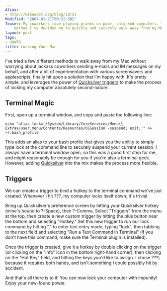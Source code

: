 ```yaml
---
Alias:
- http://mikewest.org/blog/id/51
Modified: '2007-01-21T00:22:38Z'
Teaser: My coworkers love playing pranks on poor, unlocked computers. This is the
    method I've decided on to quickly and securely walk away from my Mac.
layout: post
tags:
- HOWTO
title: Locking Your Mac
---
```

I've tried a few different methods to walk away from my Mac without worrying about jackass coworkers sending e-mails and IM messages on my behalf, and after a bit of experimentation with various screensavers and applescripts, finally hit upon a solution that I'm happy with. It's pretty simple, and leverages the power of [Quicksilver triggers][triggers] to make the process of locking my computer absolutely second-nature.

## Terminal Magic

First, open up a terminal window, and copy and paste the following line:

    echo "alias lock='/System/Library/CoreServices/Menu\\ Extras/user.menu/Contents/Resources/CGSession -suspend; exit;'" >> ~/.bash_profile

This adds an alias to your bash profile that gives you the ability to simply type lock at the command line to securely suspend your current session. I always have a terminal window open, so this was a good first step for me, and might reasonably be enough for you if you're also a terminal geek. However, adding [Quicksilver][] into the mix makes the process more flexible.

## Triggers

We can create a trigger to bind a hotkey to the terminal command we've just created. Whenever I hit ???\, my computer locks itself down; it's trivial.

Bring up Quicksilver's preference screen by hitting your Quicksilver hotkey (mine's bound to ?-Space), then ?-Comma. Select "Triggers" from the menu at the top, then create a new custom trigger by hitting the plus button near the bottom and selecting "Hotkey." Set this new trigger to run our lock command by hitting "." to enter text entry mode, typing "lock", then tabbing to the next field and selecting "Run a Text Command in Terminal" (if you don't have this command, make sure the Terminal plugin is installed).

Once the trigger is created, give it a hotkey by double clicking on the trigger (or clicking on the "info" icon in the bottom right-hand corner), then clicking on the "Hot Key" field, and hitting the keys you'd like to assign. I chose ???\ because it requires both hands, and isn't something I could possibly hit by accident.

And that's all there is to it! You can now lock your computer with impunity! Enjoy your new-found power.

[quicksilver]: http://quicksilver.blacktree.com/
[triggers]: http://docs.blacktree.com/quicksilver/triggers